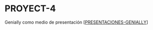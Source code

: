# PROYECT-4
Genially como medio de presentación 
[[PRESENTACIONES-GENIALLY](https://view.genially.com/68fce2df001b047b448fc9a8/interactive-content-proyecto-registrar-asistencia)]
